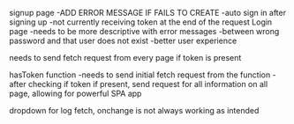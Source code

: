 <!-- Create a function that checks for token -->
<!-- -Extract out and call function in each location ( repeated 6 times so far ) -->

signup page
  -ADD ERROR MESSAGE IF FAILS TO CREATE
  -auto sign in after signing up
  -not currently receiving token at the end of the request
Login page
  -needs to be more descriptive with error messages
    -between wrong password and that user does not exist
    -better user experience

needs to send fetch request from every page if token is present

hasToken function
  -needs to send initial fetch request from the function
  -after checking if token if present, send request for all information on all page, allowing for powerful SPA app

dropdown for log fetch, onchange is not always working as intended 
